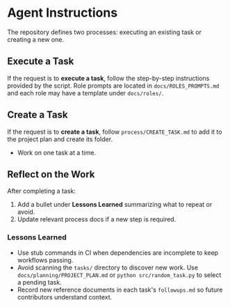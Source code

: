 # Agent Instructions

The repository defines two processes: executing an existing task or creating a
new one.

## Execute a Task
If the request is to **execute a task**, follow the step-by-step instructions
provided by the script. Role prompts are located in
`docs/ROLES_PROMPTS.md` and each role may have a template under
`docs/roles/`.

## Create a Task
If the request is to **create a task**, follow `process/CREATE_TASK.md` to add
it to the project plan and create its folder.

- Work on one task at a time.

## Reflect on the Work
After completing a task:
1. Add a bullet under **Lessons Learned** summarizing what to repeat or avoid.
2. Update relevant process docs if a new step is required.

### Lessons Learned
- Use stub commands in CI when dependencies are incomplete to keep workflows passing.
- Avoid scanning the `tasks/` directory to discover new work. Use
  `docs/planning/PROJECT_PLAN.md` or `python src/random_task.py` to select a
  pending task.
- Record new reference documents in each task's `followups.md` so future
  contributors understand context.
